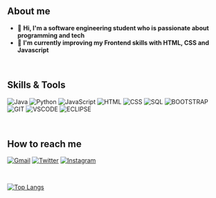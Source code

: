 ## About me
- 👋 **Hi, I'm a software engineering student who is passionate about programming and tech**
- 🌱 **I'm currently improving my Frontend skills with HTML, CSS and Javascript**

<br>

## Skills & Tools

![Java](https://img.shields.io/badge/-Java-000?&logo=Java&logoColor=white&color=EF5717)
![Python](https://img.shields.io/badge/-Python-000?&logo=Python&logoColor=white&color=2472D0)
![JavaScript](https://img.shields.io/badge/-JavaScript-000?&logo=JavaScript&logoColor=white&color=FFEE14)
![HTML](https://img.shields.io/badge/-HTML5-000?&logo=HTML5&logoColor=white&color=FF6014)
![CSS](https://img.shields.io/badge/-CSS3-000?&logo=CSS3&logoColor=white&color=38A2F5)
![SQL](https://img.shields.io/badge/-SQL-000?&logo=MySQL&logoColor=white&color=2472D0)
![BOOTSTRAP](https://img.shields.io/badge/-BOOTSTRAP-000?&logo=BOOTSTRAP&logoColor=white&color=8C12CB)
![GIT](https://img.shields.io/badge/-GIT-000?&logo=GIT&logoColor=white&color=FB5C1F)
![VSCODE](https://img.shields.io/badge/-VS%20Code-000?&logo=visual-studio-code&logoColor=white&color=1CA7E5)
![ECLIPSE](https://img.shields.io/badge/-Eclipse-000?&logo=eclipse&logoColor=white&color=04417A)

<br>

## How to reach me
[![Gmail](https://img.shields.io/badge/-gmail-c14438?style=for-the-badge&logo=Gmail&logoColor=ffffff)](mailto:albarromero27@gmail.com)
[![Twitter](https://img.shields.io/badge/-twitter-19B2E5?style=for-the-badge&logo=Twitter&logoColor=ffffff)](https://twitter.com/alba_rromero)
[![Instagram](https://img.shields.io/badge/-instagram-DF1EF6?style=for-the-badge&logo=Instagram&logoColor=ffffff)](https://instagram.com/albarromero)

<br>

[![Top Langs](https://github-readme-stats.vercel.app/api/top-langs/?username=albarromero&layout=compact&)](https://github.com/albarromero/github-readme-stats)
<!---
albarromero/albarromero is a ✨ special ✨ repository because its `README.md` (this file) appears on your GitHub profile.
You can click the Preview link to take a look at your changes.
--->

<!-- SHOW VISITORS
<a href="https://github.com/albarromero/shields-io-visitor-counter">
  <img src="https://shields-io-visitor-counter.herokuapp.com/badge?page=albarromero.albarromero&style=for-the-badge">
<a>
-->
